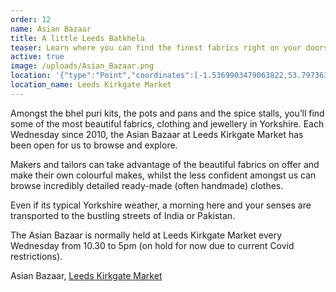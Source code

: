 ```yaml
---
order: 12
name: Asian Bazaar
title: A little Leeds Batkhela
teaser: Learn where you can find the finest fabrics right on your doorstep
active: true
image: /uploads/Asian_Bazaar.png
location: '{"type":"Point","coordinates":[-1.5369903479063822,53.79736304387904]}'
location_name: Leeds Kirkgate Market
---
```

Amongst the bhel puri kits, the pots and pans and the spice stalls, you’ll find some of the most beautiful fabrics, clothing and jewellery in Yorkshire. Each Wednesday since 2010, the Asian Bazaar at Leeds Kirkgate Market has been open for us to browse and explore.

Makers and tailors can take advantage of the beautiful fabrics on offer and make their own colourful makes, whilst the less confident amongst us can browse incredibly detailed ready-made (often handmade) clothes.

Even if its typical Yorkshire weather, a morning here and your senses are transported to the bustling streets of India or Pakistan.

The Asian Bazaar is normally held at Leeds Kirkgate Market every Wednesday from 10.30 to 5pm (on hold for now due to current Covid restrictions). 

Asian Bazaar, [Leeds Kirkgate Market](https://www.leeds.gov.uk/leedsmarkets/specialist-markets)